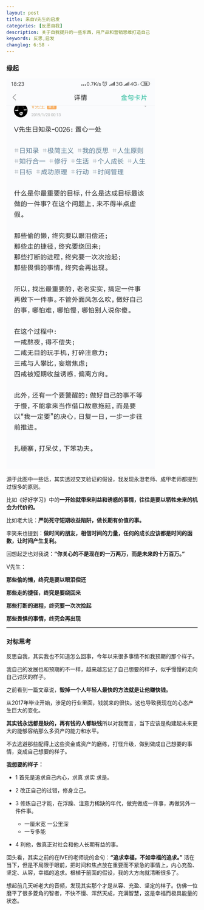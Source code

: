 ```yaml
---
layout: post
title: 来自V先生的启发
categories: [反思自我]
description: 关于自我提升的一些东西，用产品和营销思维打造自己
keywords: 反思,启发
changlog: 6:58 - 
---
```


### 缘起

![](/images/about-me/gold-words.jpg)

源于此图中一些话，其实透过交叉验证的假设，我发现永澄老师、成甲老师都提到过很多的原则。


比如《好好学习》中的**一开始就带来利益和诱惑的事情，往往是要以牺牲未来的机会为代价的。**


比如老大说：**严防死守短期收益陷阱，做长期有价值的事。**


李笑来也提到：**做时间的朋友，相信时间的力量，任何的成长应该都是时间的函数，让时间产生复利。**


回想起芝也对我说：**“你关心的不是现在的一万两万，而是未来的十万百万。”**


V先生：

**那些偷的懒，终究是要以眼泪偿还**

**那些走的捷径，终究是要绕回来**

**那些打断的进程，终究要一次次捡起**

**那些畏惧的事情，终究会再出现**


---


### 对标思考

反思自我，其实我也不知道怎么回事，今年以来很多事情不如我预期的那个样子。

我自己的发展也和预期的不一样，越来越忘记了自己想要的样子，似乎慢慢的走向自己讨厌的样子。

之前看到一篇文章说，**毁掉一个人年轻人最快的方法就是让他赚快钱。**

从2017年毕业开始，涉足的行业里面，钱就来的很快。这也导致我现在的心态产生巨大的变化。

**其实钱永远都是缺的，再有钱的人都缺钱**所以对我而言，当下应该是构建起未来更大的能够容纳那么多资产的能力和水平。

不去逃避那些配得上这些资金或资产的磨练，打怪升级，做到做成自己想要的事情，变成自己想要的样子。

**我想要的样子：**

- 1 首先是追求自己内心，求真 求实 求是。

- 2 改正自己的过错，修身立己。

- 3 修炼自己才能，在浮躁、注意力稀缺的年代，做完做成一件事，再做另外一件件事。

  - 一厘米宽 一公里深
  - 一专多能

- 4 利他，做真正对社会和他人长期有益的事。


回头看，其实之前的在IVE的老师说的金句：**“追求幸福，不如幸福的追求。”** 活在当下，但是不局限于眼前，把时间和焦点放在重要而不紧急的事情上，内心充盈、坚定、从容，幸福的追求。根植于前面的假设，我的大方向就清晰很多了。

想起前几天听老大的音频，发现其实那个才是从容、充盈、坚定的样子。仿佛一位磨平了很多菱角的智者，不快不慢、浑然天成，充满智慧，这是幸福而极具能量的状态。

